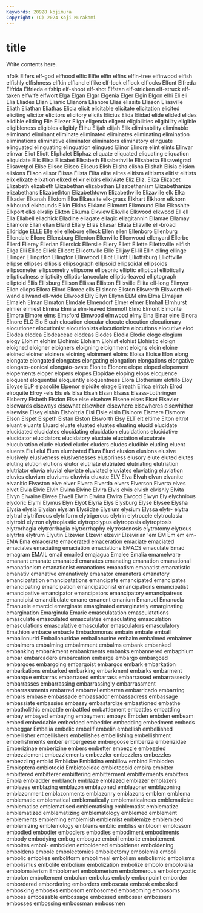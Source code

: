 ```yaml
---
Keywords: 20928 kojimura
Copyright: (C) 2024 Koji Murakami
---
```


# title

Write contents here.



nfolk Elfers elf-god elfhood elfic Elfie
elfin elfins elfin-tree elfinwood elfish elfishly elfishness elfkin elfland elflike
elf-lock elflock elflocks Elfont Elfreda Elfrida Elfrieda elfship elf-shoot elf-shot
Elfstan elf-stricken elf-struck elf-taken elfwife elfwort Elga Elgan Elgar Elgenia
Elger Elgin Elgon elhi Eli eli Elia Eliades Elian Elianic
Elianora Elianore Elias eliasite Eliason Eliasville Eliath Eliathan Eliathas Elicia
elicit elicitable elicitate elicitation elicited eliciting elicitor elicitors elicitory elicits
Elicius Elida Elidad elide elided elides elidible eliding Elie Eliezer
Eliga eligenda eligent eligibilities eligibility eligible eligibleness eligibles eligibly Elihu
Elijah elijah Elik eliminability eliminable eliminand eliminant eliminate eliminated eliminates
eliminating elimination eliminations eliminative eliminator eliminators eliminatory elinguate elinguated elinguating
elinguation elingued Elinor Elinore elint elints Elinvar elinvar Eliot Eliott
Eliphalet Eliphaz eliquate eliquated eliquating eliquation eliquidate Elis Elisa Elisabet
Elisabeth Elisabethville Elisabetta Elisavetgrad Elisavetpol Elise Elisee Eliseo Eliseus Elish
Elisha elisha Elishah Elisia elision elisions Elison elisor Elissa Elista
Elita elite elites elitism elitisms elitist elitists elix elixate elixation
elixed elixir elixirs elixiviate Eliz Eliz. Eliza Elizabet Elizabeth elizabeth
Elizabethan elizabethan Elizabethanism Elizabethanize elizabethans Elizabethton Elizabethtown Elizabethville Elizaville elk
Elka Elkader Elkanah Elkdom Elke Elkesaite elk-grass Elkhart Elkhorn elkhorn
elkhound elkhounds Elkin Elkins Elkland Elkmont Elkmound Elko Elkoshite Elkport
elks elkslip Elkton Elkuma Elkview Elkville Elkwood elkwood Ell ell
Ella Ellabell ellachick Elladine ellagate ellagic ellagitannin Ellamae Ellamay Ellamore
Ellan ellan Ellard Ellary Ellas Ellasar Ellata Ellaville ell-broad Elldridge
ELLE Elle elle ellebore elleck Ellen ellen Ellenboro Ellenburg Ellendale
Ellene Ellensburg Ellenton Ellenville Ellenwood ellenyard Ellerbe Ellerd Ellerey Ellerian
Ellersick Ellerslie Ellery Ellett Ellette Ellettsville ellfish Ellga Elli Ellice
Ellick Ellicott Ellicottville Ellie Ellijay El-lil Ellin elling ellinge Ellinger
Ellingston Ellington Ellinwood Elliot Elliott Elliottsburg Elliottville ellipse ellipses ellipsis
ellipsograph ellipsoid ellipsoidal ellipsoids ellipsometer ellipsometry ellipsone ellipsonic elliptic elliptical
elliptically ellipticalness ellipticity elliptic-lanceolate elliptic-leaved elliptograph elliptoid Ellis Ellisburg Ellison
Ellissa Elliston Ellisville Ellita ell-long Ellmyer Ellon ellops Ellora Ellord
Elloree ells Ellsinore Ellston Ellswerth Ellsworth ell-wand ellwand ell-wide Ellwood
Elly Ellyn Ellynn ELM elm Elma Elmajian Elmaleh Elman Elmaton
Elmdale Elmendorf Elmer elmer Elmhall Elmhurst elmier elmiest Elmina Elmira
elm-leaved Elmmott Elmo Elmont Elmonte Elmora Elmore elms Elmsford Elmwood
elmwood elmy Elna Elnar elne Elnora Elnore ELO Elo Eloah
elocation elocular elocute elocution elocutionary elocutioner elocutionist elocutionists elocutionize elocutions
elocutive elod Elodea elodea Elodeaceae elodeas Elodes Elodia Elodie eloge
elogium elogy Elohim elohim Elohimic Elohism Elohist elohist Elohistic eloign
eloigned eloigner eloigners eloigning eloignment eloigns eloin eloine eloined eloiner
eloiners eloining eloinment eloins Eloisa Eloise Elon elong elongate elongated
elongates elongating elongation elongations elongative elongato-conical elongato-ovate Elonite Elonore elope
eloped elopement elopements eloper elopers elopes Elopidae eloping elops eloquence
eloquent eloquential eloquently eloquentness Elora Elotherium elotillo Eloy Eloyse ELP
elpasolite Elpenor elpidite elrage Elreath Elrica elritch Elrod elroquite Elroy
-els Els els Elsa Elsah Elsan Elsass Elsass-Lothringen Elsberry Elsbeth
Elsdon Else else elsehow Elsene elses Elset Elsevier elsewards elseways
elsewhat elsewhen elsewhere elsewheres elsewhither elsewise Elsey elshin Elsholtzia Elsi
Elsie elsin Elsinore Elsmere Elsmore Elson Elspet Elspeth Elstan Elston
Elsworth Elsy ELT elt eltime Elton eltrot eluant eluants Eluard
eluate eluated eluates eluating elucid elucidate elucidated elucidates elucidating elucidation
elucidations elucidative elucidator elucidators elucidatory eluctate eluctation elucubrate elucubration elude
eluded eluder eluders eludes eludible eluding eluent eluents Elul elul
Elum elumbated Elura Elurd elusion elusions elusive elusively elusiveness elusivenesses
elusoriness elusory elute eluted elutes eluting elution elutions elutor elutriate
elutriated elutriating elutriation elutriator eluvia eluvial eluviate eluviated eluviates eluviating
eluviation eluvies eluvium eluviums eluvivia eluxate ELV Elva Elvah elvan
elvanite elvanitic Elvaston elve elver Elvera Elverda elvers Elverson Elverta
elves elvet Elvia Elvie Elvin Elvina Elvine Elvira Elvis elvis
elvish elvishly Elvita Elvyn Elwaine Elwee Elwell Elwin Elwina Elwira
Elwood Elwyn Ely elychnious elydoric Elymi Elymus Elyn Elyot Elyria
Elys Elysburg Elyse Elysee Elysha Elysia elysia Elysian elysian Elysiidae
Elysium elysium Elyssa elytr- elytra elytral elytriferous elytriform elytrigerous elytrin
elytrocele elytroclasia elytroid elytron elytroplastic elytropolypus elytroposis elytroptosis elytrorhagia elytrorrhagia
elytrorrhaphy elytrostenosis elytrotomy elytrous elytrtra elytrum Elyutin Elzevier Elzevir elzevir
Elzevirian 'em EM Em em em- EMA Ema emacerate emacerated
emaceration emaciate emaciated emaciates emaciating emaciation emaciations EMACS emaculate Emad
emagram EMAIL email emailed emajagua Emalee Emalia emamelware emanant emanate
emanated emanates emanating emanation emanational emanationism emanationist emanations emanatism emanatist
emanatistic emanativ emanative emanatively emanator emanators emanatory emancipatation emancipatations emancipate
emancipated emancipates emancipating emancipation emancipationist emancipations emancipatist emancipative emancipator emancipators
emancipatory emancipatress emancipist emandibulate emane emanent emanium Emanuel Emanuela Emanuele
emarcid emarginate emarginated emarginately emarginating emargination Emarginula Emarie emasculatation emasculatations
emasculate emasculated emasculates emasculating emasculation emasculations emasculative emasculator emasculators emasculatory
Emathion embace embacle Embadomonas embain embale emball emballonurid Emballonuridae emballonurine
embalm embalmed embalmer embalmers embalming embalmment embalms embank embanked embanking
embankment embankments embanks embannered embaphium embar embarcadero embarcation embarge embargo
embargoed embargoes embargoing embargoist embargos embark embarkation embarkations embarked embarking
embarkment embarks embarment embarque embarras embarrased embarrass embarrassed embarrassedly embarrasses
embarrassing embarrassingly embarrassment embarrassments embarred embarrel embarren embarricado embarring embars
embase embassade embassador embassadress embassage embassiate embassies embassy embastardize embastioned
embathe embatholithic embattle embattled embattlement embattles embattling embay embayed embaying
embayment embays Embden embden embeam embed embeddable embedded embedder embedding
embedment embeds embeggar Embelia embelic embelif embelin embellish embellished embellisher
embellishers embellishes embellishing embellishment embellishments ember embergeese embergoose Emberiza emberizidae
Emberizinae emberizine embers embetter embezzle embezzled embezzlement embezzlements embezzler embezzlers
embezzles embezzling embiid Embiidae Embiidina embillow embind Embiodea Embioptera embiotocid
Embiotocidae embiotocoid embira embitter embittered embitterer embittering embitterment embitterments embitters
Embla embladder emblanch emblaze emblazed emblazer emblazers emblazes emblazing emblazon
emblazoned emblazoner emblazoning emblazonment emblazonments emblazonry emblazons emblem emblema emblematic
emblematical emblematically emblematicalness emblematicize emblematise emblematised emblematising emblematist emblematize emblematized
emblematizing emblematology emblemed emblement emblements embleming emblemish emblemist emblemize emblemized
emblemizing emblemology emblems emblic embliss embloom emblossom embodied embodier embodiers
embodies embodiment embodiments embody embodying embog embogue emboil emboite emboitement
emboites embol- embolden emboldened emboldener emboldening emboldens embole embolectomies embolectomy
embolemia emboli embolic embolies emboliform embolimeal embolism embolismic embolisms embolismus
embolite embolium embolization embolize embolo embololalia embolomalerism Embolomeri embolomerism embolomerous
embolomycotic embolon emboltement embolum embolus emboly embonpoint emborder embordered embordering
emborders emboscata embosk embosked embosking embosks embosom embosomed embosoming embosoms
emboss embossable embossage embossed embosser embossers embosses embossing embossman embossmen
